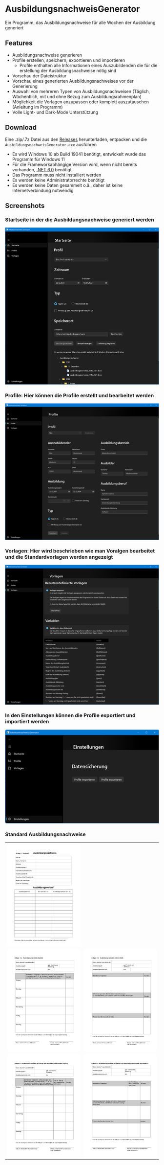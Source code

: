 # AusbildungsnachweisGenerator
 Ein Programm, das Ausbildungsnachweise für alle Wochen der Ausbildung generiert

## Features

- Ausbildungsnachweise generieren
- Profile erstellen, speichern, exportieren und importieren
  - Profile enthalten alle Informationen eines Auszubildenden die für die erstellung der Ausbildungsnachweise nötig sind
- Vorschau der Dateistruktur
- Vorschau eines generierten Ausbildungsnachweises vor der Generierung
- Auswahl von mehreren Typen von Ausbildungsnachweisen (Täglich, Wöchentlich, mit und ohne Bezug zum Ausbildungsrahmenplan)
- Möglichkeit die Vorlagen anzupassen oder komplett auszutauschen (Anleitung im Programm)
- Volle Light- und Dark-Mode Unterstützung

## Download

Eine .zip/.7z Datei aus den [Releases](../../releases) herunterladen, entpacken und die `AusbildungsnachweisGenerator.exe` ausführen

- Es wird Windows 10 ab Build 19041 benötigt, entwickelt wurde das Programm für Windows 11
- Für die Frameworkabhängige Version wird, wenn nicht bereits vorhanden, [.NET 6.0](https://dotnet.microsoft.com/en-us/download/dotnet/6.0) benötigt
- Das Programm muss nicht installiert werden
- Es werden keine Administratorrechte benötigt
- Es werden keine Daten gesammelt o.ä., daher ist keine Internetverbindung notwendig

## Screenshots

### Startseite in der die Ausbildungsnachweise generiert werden

![Startseite](Assets/start.png)

### Profile: Hier können die Profile erstellt und bearbeitet werden

![Profile Seite](Assets/profile.png)

### Vorlagen: Hier wird beschrieben wie man Voralgen bearbeitet und die Standardvorlagen werden angezeigt

![Vorlagen Seite](Assets/sample.png)

### In den Einstellungen können die Profile exportiert und importiert werden
![Einstellungen](Assets/settings.png)

### Standard Ausbildungsnachweise

| | |
|---|---|
|![Deckblatt](Assets/Ausbildungsnachweis_Original-1.jpg)| |
|![Täglich](Assets/Ausbildungsnachweis_Original-2.jpg)|![Wöchentlich](Assets/Ausbildungsnachweis_Original-3.jpg)|
|![Täglich mit Bezug zum Ausbildungsrahmenplan](Assets/Ausbildungsnachweis_Original-4.jpg)|![Wöchentlich mit Bezug zum Ausbildungsrahmenplan](Assets/Ausbildungsnachweis_Original-5.jpg)|





